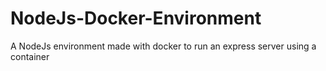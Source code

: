 # NodeJs-Docker-Environment
A NodeJs environment made with docker to run an express server using a container
